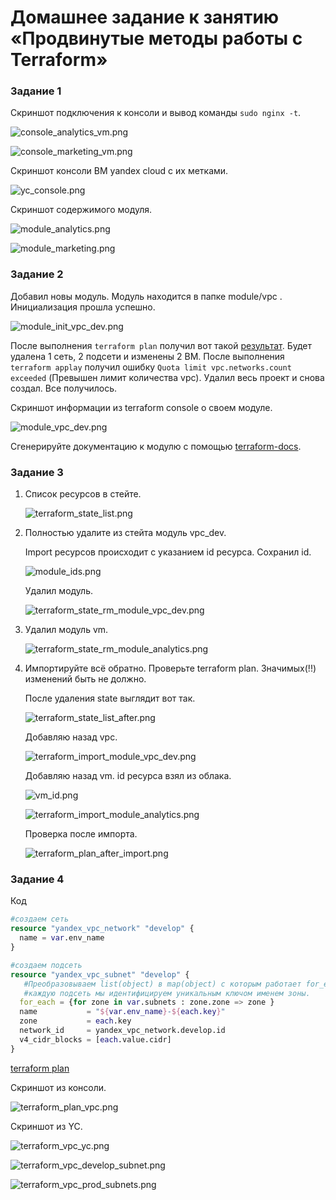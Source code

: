 # Домашнее задание к занятию «Продвинутые методы работы с Terraform»

### Задание 1
Cкриншот подключения к консоли и вывод команды ```sudo nginx -t```.

![console_analytics_vm.png](./png/console_analytics_vm.png)

![console_marketing_vm.png](./png/console_marketing_vm.png)

Cкриншот консоли ВМ yandex cloud с их метками.

![yc_console.png](./png/yc_console.png)

Cкриншот содержимого модуля.

![module_analytics.png](./png/module_analytics.png)

![module_marketing.png](./png/module_marketing.png)

### Задание 2

Добавил новы модуль. Модуль находится в папке module/vpc . Инициализация прошла успешно.

![module_init_vpc_dev.png](./png/module_init_vpc_dev.png)

После выполнения `terraform plan` получил вот такой [результат](./src/terraform_plan). Будет удалена 1 сеть, 2 подсети и 
изменены 2 ВМ.
После выполнения `terraform applay` получил ошибку `Quota limit vpc.networks.count exceeded` (Превышен лимит количества 
vpc). Удалил весь проект и снова создал. Все получилось.

Cкриншот информации из terraform console о своем модуле.

![module_vpc_dev.png](./png/module_vpc_dev.png)

Сгенерируйте документацию к модулю с помощью [terraform-docs](./src/module/vpc/README.md).

### Задание 3

1. Список ресурсов в стейте.

    ![terraform_state_list.png](./png/terraform_state_list.png)

2. Полностью удалите из стейта модуль vpc_dev.

   Import ресурсов происходит с указанием id ресурса. Сохранил id.
   
   ![module_ids.png](./png/module_ids.png)
   
   Удалил модуль.

   ![terraform_state_rm_module_vpc_dev.png](./png/terraform_state_rm_module_vpc_dev.png)

3. Удалил модуль vm.

   ![terraform_state_rm_module_analytics.png](./png/terraform_state_rm_module_analytics.png)

4. Импортируйте всё обратно. Проверьте terraform plan. Значимых(!!) изменений быть не должно. 

   После удаления state выглядит вот так.

   ![terraform_state_list_after.png](./png/terraform_state_list_after.png)

   Добавляю назад vpc.

   ![terraform_import_module_vpc_dev.png](./png/terraform_import_module_vpc_dev.png)

   Добавляю назад vm. id ресурса взял из облака.

   ![vm_id.png](./png/vm_id.png)
   
   ![terraform_import_module_analytics.png](./png/terraform_import_module_analytics.png)

   Проверка после импорта.
   
   ![terraform_plan_after_import.png](./png/terraform_plan_after_import.png)

### Задание 4

Код
```terraform
#создаем сеть
resource "yandex_vpc_network" "develop" {
  name = var.env_name
}

#создаем подсеть
resource "yandex_vpc_subnet" "develop" {
   #Преобразовываем list(object) в map(object) с которым работает for_each.
   #каждую подсеть мы идентифицируем уникальным ключом именем зоны.
  for_each = {for zone in var.subnets : zone.zone => zone }
  name           = "${var.env_name}-${each.key}"
  zone           = each.key
  network_id     = yandex_vpc_network.develop.id
  v4_cidr_blocks = [each.value.cidr]
}
```


[terraform plan](./src/plan.md)

Скриншот из консоли.

![terraform_plan_vpc.png](./png/terraform_plan_vpc.png)

Скриншот из YC.

![terraform_vpc_yc.png](./png/terraform_vpc_yc.png)

![terraform_vpc_develop_subnet.png](./png/terraform_vpc_develop_subnet.png)

![terraform_vpc_prod_subnets.png](./png/terraform_vpc_prod_subnets.png)